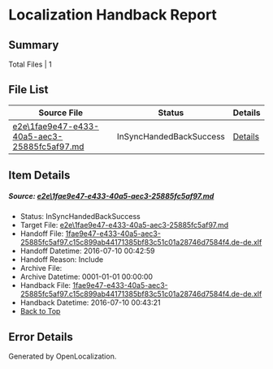 # <a name='report-top'></a> Localization Handback Report

## Summary
 Total Files | 1

## File List
 Source File | Status | Details 
 ----------- | ------ | ------- 
 [e2e\1fae9e47-e433-40a5-aec3-25885fc5af97.md](https://github.com/OpenLocalizationTestOrg/oltest/blob/0ec3d95042f1ec4f7636c6da1566bd3e1249148a/e2e/1fae9e47-e433-40a5-aec3-25885fc5af97.md) | InSyncHandedBackSuccess | [Details](#d96feef81ebe8bdcad13d383c9ca4621e01cc4c11)

## Item Details
##### <a name='d96feef81ebe8bdcad13d383c9ca4621e01cc4c11'></a> Source: [e2e\1fae9e47-e433-40a5-aec3-25885fc5af97.md](https://github.com/OpenLocalizationTestOrg/oltest/blob/0ec3d95042f1ec4f7636c6da1566bd3e1249148a/e2e/1fae9e47-e433-40a5-aec3-25885fc5af97.md)
* Status: InSyncHandedBackSuccess
* Target File: [e2e\1fae9e47-e433-40a5-aec3-25885fc5af97.md](https://github.com/OpenLocalizationTestOrg/oltest-dede-fly/blob/f4190675c382dd9312e06bab638c829342056f72/e2e/1fae9e47-e433-40a5-aec3-25885fc5af97.md)
* Handoff File: [1fae9e47-e433-40a5-aec3-25885fc5af97.c15c899ab44171385bf83c51c01a28746d7584f4.de-de.xlf](https://github.com/OpenLocalizationTestOrg/olhandoff-e2e/blob/cc20228f88a4600346f7e4669f0a3c5bc56d91dc/ol-handoff/OpenLocalizationTestOrg/oltest-dede-fly/ci/ht/1fae9e47-e433-40a5-aec3-25885fc5af97.c15c899ab44171385bf83c51c01a28746d7584f4.de-de.xlf)
* Handoff Datetime: 2016-07-10 00:42:59
* Handoff Reason: Include
* Archive File: 
* Archive Datetime: 0001-01-01 00:00:00
* Handback File: [1fae9e47-e433-40a5-aec3-25885fc5af97.c15c899ab44171385bf83c51c01a28746d7584f4.de-de.xlf](https://github.com/OpenLocalizationTestOrg/olhandback-e2e/blob/64c04a2b8f87c1a7ac8c61206b5a83e0afc0d049/ol-handback/OpenLocalizationTestOrg/oltest-dede-fly/ci/ht/1fae9e47-e433-40a5-aec3-25885fc5af97.c15c899ab44171385bf83c51c01a28746d7584f4.de-de.xlf)
* Handback Datetime: 2016-07-10 00:43:21
* [Back to Top](#report-top)


## Error Details

Generated by OpenLocalization.
